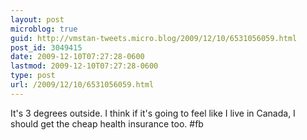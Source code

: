 ```yaml
---
layout: post
microblog: true
guid: http://vmstan-tweets.micro.blog/2009/12/10/6531056059.html
post_id: 3049415
date: 2009-12-10T07:27:28-0600
lastmod: 2009-12-10T07:27:28-0600
type: post
url: /2009/12/10/6531056059.html
---
```

It's 3 degrees outside. I think if it's going to feel like I live in Canada, I should get the cheap health insurance too. #fb
